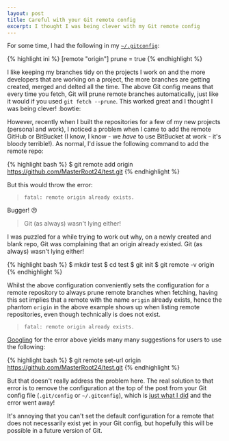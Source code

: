 ```yaml
---
layout: post
title: Careful with your Git remote config
excerpt: I thought I was being clever with my Git remote config
---
```


For some time, I had the following in my [`~/.gitconfig`][1]:

{% highlight ini %}
[remote "origin"]
    prune = true
{% endhighlight %}

I like keeping my branches tidy on the projects I work on and the more developers that are working on a project, the
more branches are getting created, merged and delted all the time. The above Git config means that every time you
fetch, Git will prune remote branches automatically, just like it would if you used `git fetch --prune`. This worked
great and I thought I was being clever! :bowtie:

However, recently when I built the repositories for a few of my new projects (personal and work), I noticed a problem
when I came to add the remote GitHub or BitBucket (I know, I know - we *have* to use BitBucket at work - it's bloody
terrible!). As normal, I'd issue the following command to add the remote repo:

{% highlight bash %}
$ git remote add origin https://github.com/MasterRoot24/test.git
{% endhighlight %}

But this would throw the error:

> `fatal: remote origin already exists.`

Bugger! :angry:

> Git (as always) wasn't lying either!

I was puzzled for a while trying to work out why, on a newly created and blank repo, Git was complaining that an
origin already existed. Git (as always) wasn't lying either!

{% highlight bash %}
$ mkdir test
$ cd test
$ git init
$ git remote -v
origin
{% endhighlight %}

Whilst the above configuration conveniently sets the configuration for a remote repository to always prune remote
branches when fetching, having this set implies that a remote with the name `origin` already exists, hence the
phantom `origin` in the above example shows up when listing remote repositories, even though technically is does not
exist.

> `fatal: remote origin already exists.`

[Googling][2] for the error above yields many many suggestions for users to use the following:

{% highlight bash %}
$ git remote set-url origin https://github.com/MasterRoot24/test.git
{% endhighlight %}

But that doesn't really address the problem here. The real solution to that error is to remove the configuration at
the top of the post from your Git config file (`.git/config` or `~/.gitconfig`), which is [just what I did][3] and the
error went away!

It's annoying that you can't set the default configuration for a remote that does not necessarily exist yet in your Git
config, but hopefully this will be possible in a future version of Git.

[1]: https://github.com/MasterRoot24/dotfiles/blob/master/home/.gitconfig
[2]: https://www.google.co.uk/#q=fatal:+remote+origin+already+exists.
[3]: https://github.com/MasterRoot24/dotfiles/commit/f2d9ea2fdfbb31c762ea3523d2a59c83735d406e
